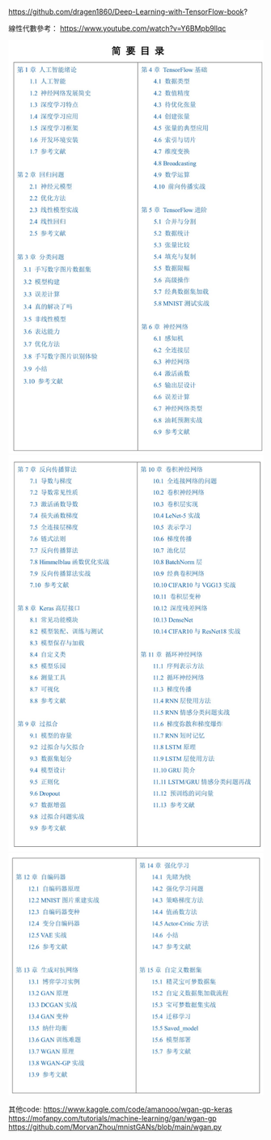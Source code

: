 https://github.com/dragen1860/Deep-Learning-with-TensorFlow-book?

線性代數參考：
https://www.youtube.com/watch?v=Y6BMpb9llqc

![目錄1](https://github.com/dragen1860/Deep-Learning-with-TensorFlow-book/raw/master/assets/0.4.%E7%9B%AE%E5%BD%95-%E5%8F%8C%E6%8E%92-1.jpg)
![目錄2](https://github.com/dragen1860/Deep-Learning-with-TensorFlow-book/raw/master/assets/0.4.%E7%9B%AE%E5%BD%95-%E5%8F%8C%E6%8E%92-2.jpg)
![目錄3](https://github.com/dragen1860/Deep-Learning-with-TensorFlow-book/raw/master/assets/0.4.%E7%9B%AE%E5%BD%95-%E5%8F%8C%E6%8E%92-3.jpg)


其他code:
https://www.kaggle.com/code/amanooo/wgan-gp-keras
https://mofanpy.com/tutorials/machine-learning/gan/wgan-gp
https://github.com/MorvanZhou/mnistGANs/blob/main/wgan.py